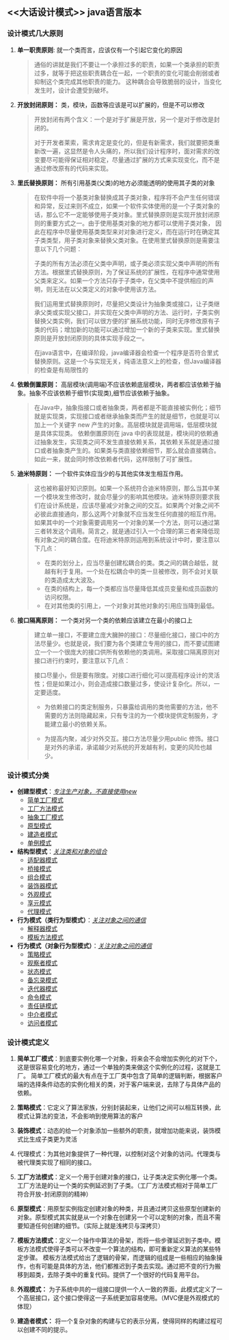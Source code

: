 ## <<大话设计模式>> java语言版本

### 设计模式几大原则

1. **单一职责原则**:  就一个类而言，应该仅有一个引起它变化的原因

   > 通俗的讲就是我们不要让一个承担过多的职责，如果一个类承担的职责过多，就等于把这些职责耦合在一起，一个职责的变化可能会削弱或者抑制这个类完成其他职责的能力。 这种耦合会导致脆弱的设计，当变化发生时，设计会遭受到破坏。

2. **开放封闭原则：** 类，模块，函数等应该是可以扩展的，但是不可以修改

   > 开放封闭有两个含义：一个是对于扩展是开放，另一个是对于修改是封闭的。
   >
   > 对于开发者莱索，需求肯定是变化的，但是有新需求，我们就要把类重新改一遍，这显然是令人头痛的，所以我们设计程序时，面对需求的改变要尽可能得保证相对稳定，尽量通过扩展的方式来实现变化，而不是通过修改原有的代码来实现。

3. **里氏替换原则：** 所有引用基类(父类)的地方必须能透明的使用其子类的对象

   > 在软件中将一个基类对象替换成其子类对象，程序将不会产生任何错误和异常，反过来则不成立，如果一个软件实体使用的是一个子类对象的话，那么它不一定能够使用子类对象。里式替换原则是实现开放封闭原则的重要方式之一。由于使用基类对象的地方都可以使用子类对象， 因此在程序中尽量使用基类类型来对对象进行定义，而在运行时在确定其子类类型，用子类对象来替换父类对象。在使用里式替换原则是需要注意以下几个问题：
   >
   > 子类的所有方法必须在父类中声明，或子类必须实现父类中声明的所有方法。根据里式替换原则，为了保证系统的扩展性，在程序中通常使用父类来定义。如果一个方法只存于子类中，在父类中不提供相应的声明，则无法在以父类定义的对象中使用该方法。
   >
   > 我们运用里式替换原则时，尽量把父类设计为抽象类或接口，让子类继承父类或实现父接口，并实现在父类中声明的方法、运行时，子类实例替换父类实例，我们可以很方便的扩展系统功能，同时无序修改原有子类的代码；增加新的功能可以通过增加一个新的子类来实现。里式替换原则是开放封闭原则的具体实现手段之一。
   >
   > 在java语言中，在编译阶段，java编译器会检查一个程序是否符合里式替换原则。这是一个与实现无关，纯语法意义上的检查，但Java编译器的检查是有局限性的

4. **依赖倒置原则：** 高层模块(调用端)不应该依赖底层模块，两者都应该依赖于抽象。抽象不应该依赖于细节(实现类),细节应该依赖于抽象。

   > 在Java中，抽象指接口或者抽象类，两者都是不能直接被实例化；细节就是实现类，实现接口或者继承抽象类而产生的就是细节，也就是可以加上一个关键字 new 产生的对象。高层模块就是调用端，低层模块就是具体实现类。 依赖倒置原则在 java 中的表现就是，模块间的依赖通过抽象发生，实现类之间不发生直接依赖关系，其依赖关系就是通过接口或者抽象类产生的。如果类与类直接依赖细节，那么就会直接耦合。如此一来，就会同时修改依赖者代码，这样限制了可扩展性。

5. **迪米特原则：** 一个软件实体应当少的与其他实体发生相互作用。

   > 这也被称最好知识原则。如果一个系统符合迪米特原则，那么当其中某一个模块发生修改时，就会尽量少的影响其他模块。迪米特原则要求我们在设计系统是，应该尽量减少对象之间的交互。如果两个对象之间不必彼此直接通向，那么这两个对象就不应当发生任何直接的相互作用。如果其中的一个对象需要调用另一个对象的某一个方法，则可以通过第三者转发这个调用。简言之，就是通过引入一个合理的第三者来降低现有对象之间的耦合度。在将迪米特原则运用到系统设计中时，要注意以下几点：
   >
   > - 在类的划分上，应当尽量创建松耦合的类。类之间的耦合越低，就越有利于复用。一个处在松耦合中的类一旦被修改，则不会对关联的类造成太大波及。
   > - 在类的结构上，每一个类都应当尽量降低其成员变量和成员函数的访问权限。
   > - 在对其他类的引用上，一个对象对其他对象的引用应当降到最低。

6. **接口隔离原则：** 一个类对另一个类的依赖应该建立在最小的接口上

   > 建立单一接口，不要建立庞大臃肿的接口：尽量细化接口，接口中的方法尽量少。也就是说，我们要为各个类建立专用的接口，而不要试图建立一个一个很庞大的接口供所有依赖他的类调用。采取接口隔离原则对接口进行约束时，要注意以下几点：
   >
   > 接口尽量小，但是要有限度。对接口进行细化可以提高程序设计的灵活性；但是如果过小，则会造成接口数量过多，使设计复杂化。所以，一定要适度。
   >
   > - 为依赖接口的类定制服务，只暴露给调用的类他需要的方法，他不需要的方法则隐藏起来，只有专注的为一个模块提供定制服务，才能建立最小的依赖关系。
   >
   > - 为提高内聚，减少对外交互。接口方法尽量少用public 修饰。接口是对外的承诺，承诺越少对系统的开发越有利，变更的风险也越少。

### 设计模式分类

- **创建型模式**：<u>*专注生产对象，不直接使用new*</u>
    - [简单工厂模式](https://github.com/1546844168/java-design-patterns/tree/master/simple-factory)
    - [工厂方法模式](https://github.com/1546844168/java-design-patterns/tree/master/factory-method)
    - [抽象工厂模式](https://github.com/1546844168/java-design-patterns/tree/master/abstract-factory)
    - [原型模式](https://github.com/1546844168/java-design-patterns/tree/master/prototype)
    - [建造者模式](https://github.com/1546844168/java-design-patterns/tree/master/builder)
    - [单例模式](https://github.com/1546844168/java-design-patterns/tree/master/singleton)
- **结构型模式**：*<u>关注类和对象的组合</u>*
    - [适配器模式](https://github.com/1546844168/java-design-patterns/tree/master/adapter)
    - [桥接模式](https://github.com/1546844168/java-design-patterns/tree/master/bridge)
    - [组合模式](https://github.com/1546844168/java-design-patterns/tree/master/composite)
    - [装饰器模式](https://github.com/1546844168/java-design-patterns/tree/master/decorator)
    - [外观模式](https://github.com/1546844168/java-design-patterns/tree/master/facade)
    - [享元模式](https://github.com/1546844168/java-design-patterns/tree/master/flyweight)
    - [代理模式](https://github.com/1546844168/java-design-patterns/tree/master/proxy)
- **行为模式（类行为型模式）**：*<u>关注对象之间的通信</u>*
    - [解释器模式](https://github.com/1546844168/java-design-patterns/tree/master/interpreter)
    - [模板方法模式](https://github.com/1546844168/java-design-patterns/tree/master/template)
- **行为模式（对象行为型模式）**：*<u>关注对象之间的通信</u>*
    - [策略模式](https://github.com/1546844168/java-design-patterns/tree/master/strategy)
    - [观察者模式](https://github.com/1546844168/java-design-patterns/tree/master/observer)
    - [状态模式](https://github.com/1546844168/java-design-patterns/tree/master/state)
    - [备忘录模式](https://github.com/1546844168/java-design-patterns/tree/master/memento)
    - [迭代器模式](https://github.com/1546844168/java-design-patterns/tree/master/iteractor)
    - [命令模式](https://github.com/1546844168/java-design-patterns/tree/master/command)
    - [责任链模式](https://github.com/1546844168/java-design-patterns/tree/master/responsibility-chain)
    - [中介者模式](https://github.com/1546844168/java-design-patterns/tree/master/mediator)
    - [访问者模式](https://github.com/1546844168/java-design-patterns/tree/master/visitor)

### 设计模式定义

1. **简单工厂模式**：到底要实例化哪一个对象，将来会不会增加实例化的对下个，这是很容易变化的地方，通过一个单独的类来做这个实例化的过程，这就是工厂。
   简单工厂模式的最大有点在于工厂类中包含了简单的逻辑判断，根据客户端的选择条件动态的实例化相关的类，对于客户端来说，去除了与具体产品的依赖。


2. **策略模式**：它定义了算法家族，分别封装起来，让他们之间可以相互转换，此模式让算法的变法，不会影响到使用算法的客户

3. **装饰模式**：动态的给一个对象添加一些额外的职责，就增加功能来说，装饰模式比生成子类更为灵活

4. 代理模式：为其他对象提供了一种代理，以控制对这个对象的访问。代理类与被代理类实现了相同的接口。

5. **工厂方法模式**：定义一个用于创建对象的接口，让子类决定实例化哪一个类。工厂方法是的让一个类的实例延迟到了子类。（工厂方法模式相对于简单工厂符合开放-封闭原则的精神）

6. **原型模式**：用原型实例指定创建对象的种类，并且通过拷贝这些原型创建新的对象。原型模式其实就是从一个对象在创建另一个可以定制的对象，而且不需要知道任何创建的细节。（实际上就是浅拷贝与深拷贝）

7. **模板方法模式**：定义一个操作中算法的骨架，而将一些步骤延迟到子类中。模板方法模式使得子类可以不改变一个算法的结构，即可重新定义算法的某些特定步骤。
   模板方法模式给出了逻辑的骨架，而逻辑的组成是一些相应的抽象操作，也有可能是具体的方法，他们都推迟到子类去实现。通过把不变的行为搬移到超类，去除子类中的重复代码。提供了一个很好的代码复用平台。

8. **外观模式：** 为子系统中共的一组接口提供一个人一致的界面，此模式定义了一个高层接口，这个接口使得这一子系统更加容易使用。（MVC便是外观模式的体现）

9. **建造者模式：** 将一个复杂对象的构建与它的表示分离，使得同样的构建过程可以创建不同的提示。
